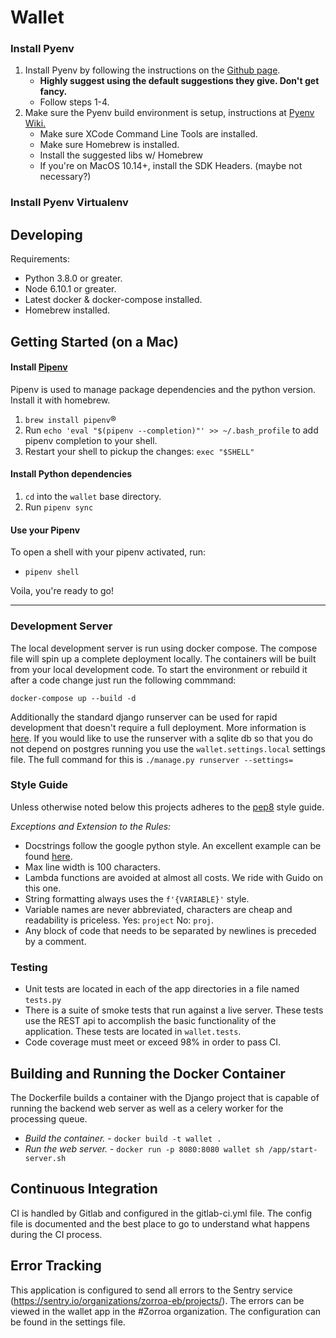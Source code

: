 # Wallet





### Install Pyenv
1. Install Pyenv by following the instructions on the [Github page](https://github.com/pyenv/pyenv#basic-github-checkout).
    * **Highly suggest using the default suggestions they give. Don't get fancy.**
    * Follow steps 1-4.
2. Make sure the Pyenv build environment is setup, instructions at [Pyenv Wiki.](https://github.com/pyenv/pyenv/wiki#suggested-build-environment)
    * Make sure XCode Command Line Tools are installed.
    * Make sure Homebrew is installed.
    * Install the suggested libs w/ Homebrew
    * If you're on MacOS 10.14+, install the SDK Headers. (maybe not necessary?)

### Install Pyenv Virtualenv

      




## Developing
Requirements:
 - Python 3.8.0 or greater.
 - Node 6.10.1 or greater.
 - Latest docker & docker-compose installed.
 - Homebrew installed.
 
## Getting Started (on a Mac)

#### Install [Pipenv](https://github.com/pypa/pipenv)
Pipenv is used to manage package dependencies and the python version. Install it with homebrew.
1. `brew install pipenv`®
2. Run `echo 'eval "$(pipenv --completion)"' >> ~/.bash_profile` to add pipenv completion to your shell.
3. Restart your shell to pickup the changes: `exec "$SHELL"`

#### Install Python dependencies
1. `cd` into the `wallet` base directory.
2. Run `pipenv sync`

#### Use your Pipenv
To open a shell with your pipenv activated, run:
* `pipenv shell`

Voila, you're ready to go!

---

### Development Server
The local development server is run using docker compose. The compose file will spin up a 
complete deployment locally. The containers will be built from your local development code. 
To start the environment or rebuild it after a code change just run the following commmand:

`docker-compose up --build -d`

Additionally the standard django runserver can be used for rapid development that doesn't
require a full deployment. More information is [here](https://docs.djangoproject.com/en/2.2/intro/tutorial01/#the-development-server).
If you would like to use the runserver with a sqlite db so that you do not depend on postgres 
running you use the `wallet.settings.local` settings file. The full command for this is
`./manage.py runserver --settings=` 

### Style Guide
Unless otherwise noted below this projects adheres to the [pep8](https://www.python.org/dev/peps/pep-0008/)
style guide.

*Exceptions and Extension to the Rules:*
- Docstrings follow the google python style. An excellent example can be found 
[here](https://sphinxcontrib-napoleon.readthedocs.io/en/latest/example_google.html).
- Max line width is 100 characters.
- Lambda functions are avoided at almost all costs. We ride with Guido on this one.
- String formatting always uses the `f'{VARIABLE}'` style.
- Variable names are never abbreviated, characters are cheap and readability is priceless. 
Yes: `project` No: `proj`.
- Any block of code that needs to be separated by newlines is preceded by a comment.

### Testing
- Unit tests are located in each of the app directories in a file named `tests.py`
- There is a suite of smoke tests that run against a live server. These tests use the REST
api to accomplish the basic functionality of the application. These tests are located in 
`wallet.tests`.
- Code coverage must meet or exceed 98% in order to pass CI.

## Building and Running the Docker Container
The Dockerfile builds a container with the Django project that is capable of running the 
backend web server as well as a celery worker for the processing queue.

- *Build the container.*  - `docker build -t wallet .`
- *Run the web server.* - `docker run -p 8080:8080 wallet sh /app/start-server.sh`

## Continuous Integration
CI is handled by Gitlab and configured in the gitlab-ci.yml file. The config file is 
documented and the best place to go to understand what happens during the CI process.

## Error Tracking
This application is configured to send all errors to the Sentry service 
(https://sentry.io/organizations/zorroa-eb/projects/). The errors can be viewed in the 
wallet app in the #Zorroa organization. The configuration can be found in the 
settings file.
